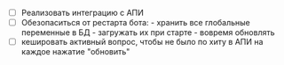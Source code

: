 - [ ] Реализовать интеграцию с АПИ
- [ ] Обезопаситься от рестарта бота:
      - хранить все глобальные переменные в БД
      - загружать их при старте
      - вовремя обновлять
- [ ] кешировать активный вопрос, чтобы не было по хиту в АПИ на каждое нажатие "обновить"
